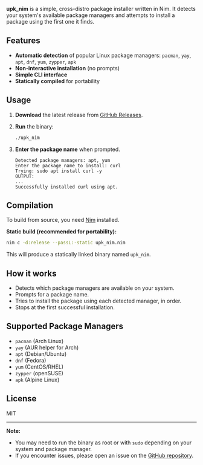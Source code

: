 
**upk_nim** is a simple, cross-distro package installer written in Nim. It detects your system's available package managers and attempts to install a package using the first one it finds.

## Features

- **Automatic detection** of popular Linux package managers: `pacman`, `yay`, `apt`, `dnf`, `yum`, `zypper`, `apk`
- **Non-interactive installation** (no prompts)
- **Simple CLI interface**
- **Statically compiled** for portability

## Usage

1. **Download** the latest release from [GitHub Releases](https://github.com/yourusername/yourrepo/releases).
2. **Run** the binary:

   ```sh
   ./upk_nim
   ```

3. **Enter the package name** when prompted.

   ```
   Detected package managers: apt, yum
   Enter the package name to install: curl
   Trying: sudo apt install curl -y
   OUTPUT:
   ...
   Successfully installed curl using apt.
   ```

## Compilation

To build from source, you need [Nim](https://nim-lang.org/) installed.

**Static build (recommended for portability):**

```sh
nim c -d:release --passL:-static upk_nim.nim
```

This will produce a statically linked binary named `upk_nim`.

## How it works

- Detects which package managers are available on your system.
- Prompts for a package name.
- Tries to install the package using each detected manager, in order.
- Stops at the first successful installation.

## Supported Package Managers

- `pacman` (Arch Linux)
- `yay` (AUR helper for Arch)
- `apt` (Debian/Ubuntu)
- `dnf` (Fedora)
- `yum` (CentOS/RHEL)
- `zypper` (openSUSE)
- `apk` (Alpine Linux)

## License

MIT

---

**Note:**  
- You may need to run the binary as root or with `sudo` depending on your system and package manager.
- If you encounter issues, please open an issue on the [GitHub repository](https://github.com/yourusername/yourrepo).
